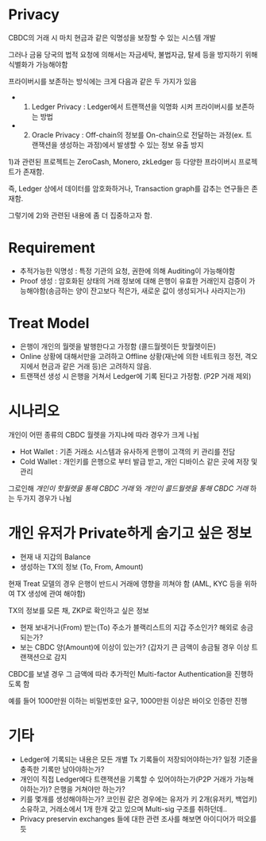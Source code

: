 # Privacy 

CBDC의 거래 시 마치 현금과 같은 익명성을 보장할 수 있는 시스템 개발

그러나 금융 당국의 법적 요청에 의해서는 자금세탁, 불법자금, 탈세 등을 방지하기 위해 식별화가 가능해야함

프라이버시를 보존하는 방식에는 크게 다음과 같은 두 가지가 있음

- 1) Ledger Privacy : Ledger에서 트랜잭션을 익명화 시켜 프라이버시를 보존하는 방법
- 2) Oracle Privacy : Off-chain의 정보를 On-chain으로 전달하는 과정(ex. 트랜잭션을 생성하는 과정)에서 발생할 수 있는 정보 유출 방지

1)과 관련된 프로젝트는 ZeroCash, Monero, zkLedger 등 다양한 프라이버시 프로젝트가 존재함.

즉, Ledger 상에서 데이터를 암호화하거나, Transaction graph를 감추는 연구들은 존재함.

그렇기에 2)와 관련된 내용에 좀 더 집중하고자 함.

# Requirement

- 추적가능한 익명성 : 특정 기관의 요청, 권한에 의해 Auditing이 가능해야함
- Proof 생성 : 암호화된 상태의 거래 정보에 대해 은행이 유효한 거래인지 검증이 가능해야함(송금하는 양이 잔고보다 적은가, 새로운 값이 생성되거나 사라지는가)


# Treat Model

- 은행이 개인의 월렛을 발행한다고 가정함 (콜드월렛이든 핫월렛이든)
- Online 상황에 대해서만을 고려하고 Offline 상황(재난에 의한 네트워크 정전, 격오지에서 현금과 같은 거래 등)은 고려하지 않음. 
- 트랜잭션 생성 시 은행을 거쳐서 Ledger에 기록 된다고 가정함. (P2P 거래 제외)

# 시나리오 

개인이 어떤 종류의 CBDC 월렛을 가지냐에 따라 경우가 크게 나뉨

- Hot Wallet : 기존 거래소 시스템과 유사하게 은행이 고객의 키 관리를 전담
- Cold Wallet : 개인키를 은행으로 부터 발급 받고, 개인 디바이스 같은 곳에 저장 및 관리

그로인해 *개인이 핫월렛을 통해 CBDC 거래* 와 *개인이 콜드월렛을 통해 CBDC 거래* 하는 두가지 경우가 나뉨

# 개인 유저가 Private하게 숨기고 싶은 정보

- 현재 내 지갑의 Balance
- 생성하는 TX의 정보 (To, From, Amount)

현재 Treat 모델의 경우 은행이 반드시 거래에 영향을 끼쳐야 함 (AML, KYC 등을 위하여 TX 생성에 관여 해야함)

TX의 정보를 모른 채, ZKP로 확인하고 싶은 정보

- 현재 보내거나(From) 받는(To) 주소가 블랙리스트의 지갑 주소인가? 해외로 송금되는가? 
- 보는 CBDC 양(Amount)에 이상이 있는가? (갑자기 큰 금액이 송금될 경우 이상 트랜잭션으로 감지 

CBDC를 보낼 경우 그 금액에 따라 추가적인 Multi-factor Authentication을 진행하도록 함

예를 들어 1000만원 이하는 비밀번호만 요구, 1000만원 이상은 바이오 인증만 진행



# 기타

- Ledger에 기록되는 내용은 모든 개별 Tx 기록들이 저장되어야하는가? 일정 기준을 충족한 기록만 남아야하는가?
- 개인이 직접 Ledger에다 트랜잭션을 기록할 수 있어야하는가(P2P 거래가 가능해야하는가)? 은행을 거쳐야만 하는가?
- 키를 몇개를 생성해야하는가? 코인원 같은 경우에는 유저가 키 2개(유저키, 백업키) 소유하고, 거래소에서 1개 한개 갖고 있으며 Multi-sig 구조를 취하던데..
- Privacy preservin exchanges 들에 대한 관련 조사를 해보면 아이디어가 떠오를 듯

